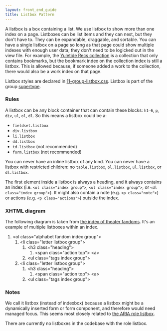 ```yaml
---
layout: front_end_guide
title: Listbox Pattern
---
```


A listbox is a box containing a list. We use listbox to show more than one index on a page. Listboxes can be list items and they can nest, but they don't have to. They can be expandable, draggable, and sortable. You can have a single listbox on a page so long as that page could show multiple indexes with enough user data; they don't need to be logicked out in the view file. For example, the [Yuletide Recs collection](http://archiveofourown.org/collections/yuletide_recs) is a collection that only contains bookmarks, but the bookmark index on the collection index is still a listbox. This is allowed because, if someone added a work to the collection, there would also be a work index on that page.

Listbox styles are declared in [11-group-listbox.css](https://github.com/otwcode/otwarchive/blob/master/public/stylesheets/site/2.0/11-group-listbox.css). Listbox is part of the group [supertype](supertype).

### Rules

A listbox can be any block container that can contain these blocks: `h1—6`, `p`, `div`, `ul`, `ol`, `dl`. So this means a listbox could be a:

* `fieldset.listbox`
* `div.listbox`
* `li.listbox`
* `dd.listbox`
* `td.listbox` (not recommended)
* `form.listbox` (not recommended)

You can never have an inline listbox of any kind. You can never have a listbox with restricted children: no `table.listbox`, `ol.listbox`, `ul.listbox`, or `dl.listbox`.

The first element inside a listbox is always a heading, and it always contains an index (i.e. `<ol class="index group">`, `<ul class="index group">`, or `<dl class="index group">`). It might also contain a note (e.g. `<p class="note">`) or actions (e.g. `<p class="actions">`) outside the index.

### XHTML diagram

The following diagram is taken from [the index of theater fandoms](http://archiveofourown.org/media/Theater/fandoms). It's an example of multiple listboxes within an index.

<ol class="diagram">
<li>&lt;ol class="alphabet fandom index group"&gt;
<ol>
<li>&lt;li class="letter listbox group"&gt;
<ol>
<li>&lt;h3 class="heading"&gt;
<ol>
<li>&lt;span class="action top"> <span>&lt;a&gt;</span></li>
</ol></li>
<li>&lt;ul class="tags index group"&gt;</li>
</ol></li>
<li>&lt;li class="letter listbox group"&gt;
<ol>
<li>&lt;h3 class="heading"&gt;
<ol>
<li>&lt;span class="action top"> <span>&lt;a&gt;</span></li>
</ol></li>
<li>&lt;ul class="tags index group"&gt;</li>
</ol></li>
</ol></li>
</ol>

### Notes

We call it listbox (instead of indexbox) because a listbox might be a dynamically inserted form or form component, and therefore would need managed focus. This seems most closely related to [the ARIA role listbox](http://www.w3.org/TR/wai-aria/roles#listbox).

There are currently no listboxes in the codebase with the role listbox.